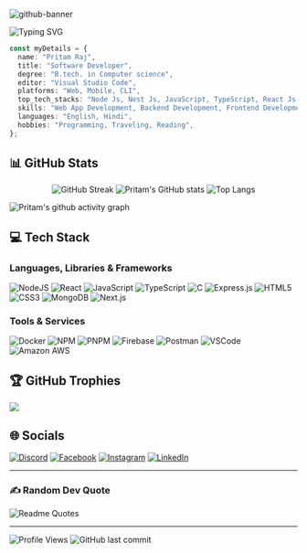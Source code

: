 ![github-banner](https://github.com/pritam707/image/blob/main/Banner.gif?raw=true)

![Typing SVG](https://readme-typing-svg.herokuapp.com?font=Fira+Code&pause=1000&random=false&width=435&lines=Node+Js+Developer;Backend+Developer;Full+Stack+Developer;Software+Developer)

```typescript
const myDetails = {
  name: "Pritam Raj",
  title: "Software Developer",
  degree: "B.tech. in Computer science",
  editor: "Visual Studio Code",
  platforms: "Web, Mobile, CLI",
  top_tech_stacks: "Node Js, Nest Js, JavaScript, TypeScript, React Js, MongoDB, SQL, Next.js, HTML, CSS",
  skills: "Web App Development, Backend Development, Frontend Development",
  languages: "English, Hindi",
  hobbies: "Programming, Traveling, Reading",
};
```

## 📊 GitHub Stats

<div align="center">
  
![GitHub Streak](http://github-readme-streak-stats.herokuapp.com?user=adsparkx-pritam-raj&theme=chartreuse-dark&hide_border=true&date_format=M%20j%5B%2C%20Y%5D) ![Pritam's GitHub stats](https://github-readme-stats.vercel.app/api?username=adsparkx-pritam-raj&theme=chartreuse-dark&hide_border=true&show_icons=true) ![Top Langs](https://github-readme-stats.vercel.app/api/top-langs/?username=pritam707&layout=compact&hide_border=true&theme=chartreuse-dark)

 </div>
  
<!-- Contribution Graph -->
![Pritam's github activity graph](https://github-readme-activity-graph.vercel.app/graph?username=adsparkx-pritam-raj&theme=github-compact)

<!-- Tech Stack -->

## 💻 Tech Stack

### Languages, Libraries & Frameworks

![NodeJS](https://img.shields.io/badge/node.js-6DA55F?style=for-the-badge&logo=node.js&logoColor=white) ![React](https://img.shields.io/badge/react-%2320232a.svg?style=for-the-badge&logo=react&logoColor=%2361DAFB) ![JavaScript](https://img.shields.io/badge/javascript-%23323330.svg?style=for-the-badge&logo=javascript&logoColor=%23F7DF1E) ![TypeScript](https://img.shields.io/badge/TypeScript-007ACC?style=for-the-badge&logo=typescript&logoColor=white) ![C](https://img.shields.io/badge/c-%2300599C.svg?style=for-the-badge&logo=c&logoColor=white)  ![Express.js](https://img.shields.io/badge/express.js-%23404d59.svg?style=for-the-badge&logo=express&logoColor=%2361DAFB) ![HTML5](https://img.shields.io/badge/html5-%23E34F26.svg?style=for-the-badge&logo=html5&logoColor=white) ![CSS3](https://img.shields.io/badge/css3-%231572B6.svg?style=for-the-badge&logo=css3&logoColor=white) ![MongoDB](https://img.shields.io/badge/MongoDB-%234ea94b.svg?style=for-the-badge&logo=mongodb&logoColor=white) ![Next.js](https://img.shields.io/badge/next.js-000000?style=for-the-badge&logo=nextdotjs&logoColor=white)

### Tools & Services

![Docker](https://img.shields.io/badge/Docker-2CA5E0?style=for-the-badge&logo=docker&logoColor=white) ![NPM](https://img.shields.io/badge/NPM-%23000000.svg?style=for-the-badge&logo=npm&logoColor=white) ![PNPM](https://img.shields.io/badge/pnpm-yellow?style=for-the-badge&logo=pnpm&logoColor=white) ![Firebase](https://img.shields.io/badge/firebase-%23039BE5.svg?style=for-the-badge&logo=firebase) ![Postman](https://img.shields.io/badge/Postman-FF6C37?style=for-the-badge&logo=postman&logoColor=white) ![VSCode](https://img.shields.io/badge/VSCode-0078D4?style=for-the-badge&logo=visual%20studio%20code&logoColor=white) ![Amazon AWS](https://img.shields.io/badge/Amazon_AWS-FF9900?style=for-the-badge&logo=amazonaws&logoColor=white)


<!-- GitHub Trophies -->

## 🏆 GitHub Trophies

![](https://github-profile-trophy.vercel.app/?username=adsparkx-pritam-raj&theme=discord&no-frame=true&no-bg=true&margin-w=4)

<!-- Socials -->

## 🌐 Socials

[![Discord](https://img.shields.io/badge/Discord-%237289DA.svg?logo=discord&logoColor=white&style=for-the-badge)](https://www.discordapp.com/users/pritam_raj) [![Facebook](https://img.shields.io/badge/Facebook-%231877F2.svg?logo=Facebook&logoColor=white&style=for-the-badge)](https://facebook.com/pritamkumarraj222) [![Instagram](https://img.shields.io/badge/Instagram-%23E4405F.svg?logo=Instagram&logoColor=white&style=for-the-badge)](https://instagram.com/primtam_raj) [![LinkedIn](https://img.shields.io/badge/LinkedIn-%230077B5.svg?logo=linkedin&logoColor=white&style=for-the-badge)](https://linkedin.com/in/pritamraj) 

<hr/>

<!-- Random Dev Quote -->

### ✍️ Random Dev Quote

![Readme Quotes](https://quotes-github-readme.vercel.app/api?type=horizontal&theme=chartreuse-dark&hide_border=true&show_icons=true)

<hr/>

<!-- Status -->

![Profile Views](https://komarev.com/ghpvc/?username=adsparkx-pritam-raj)
![GitHub last commit](https://img.shields.io/github/last-commit/adsparkx-pritam-raj/adsparkx-pritam-raj)
